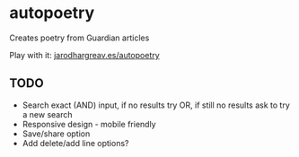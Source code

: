 # autopoetry
Creates poetry from Guardian articles

Play with it: <a href="http://jarodhargreav.es/autopoetry" target="_blank">jarodhargreav.es/autopoetry</a>

## TODO
* Search exact (AND) input, if no results try OR, if still no results ask to try a new search
* Responsive design - mobile friendly
* Save/share option
* Add delete/add line options?
